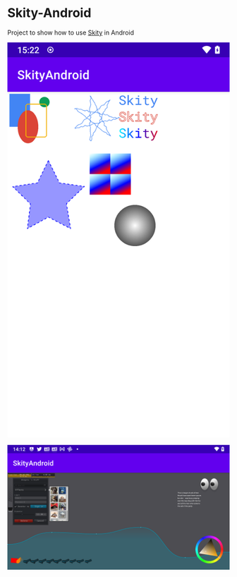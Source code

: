 # Skity-Android

Project to show how to use [Skity](https://github.com/RuiwenTang/Skity) in Android


![demo](./screen_shots/screen_shot.png)

![frame_demo](./screen_shots/gl_frame_example_android.png)